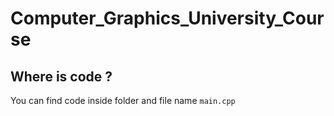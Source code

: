 # Computer_Graphics_University_Course

## Where is code ? 

You can find code inside folder and file name `main.cpp`

